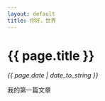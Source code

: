 ```yaml
---
layout: default
title: 你好，世界
---
```


# {{ page.title }}
*{{ page.date | date_to_string }}*  
  
我的第一篇文章
